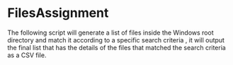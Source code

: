 # FilesAssignment
The following script will generate a list of files inside the Windows root directory and match it according to a specific search criteria , it will output the final list that has the details of the files that matched the search criteria as a CSV file.
